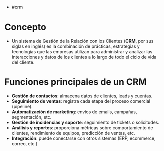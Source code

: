 - #crm

# Concepto
- Un sistema de Gestión de la Relación con los Clientes (**CRM**, por sus siglas en inglés) es la combinación de prácticas, estrategias y tecnologías que las empresas utilizan para administrar y analizar las interacciones y datos de los clientes a lo largo de todo el ciclo de vida del cliente.
# Funciones principales de un CRM
- **Gestión de contactos**: almacena datos de clientes, leads y cuentas.
- **Seguimiento de ventas**: registra cada etapa del proceso comercial (pipeline).
- **Automatización de marketing**: envíos de emails, campañas, segmentación, etc.
- **Gestión de incidencias y soporte**: seguimiento de tickets o solicitudes.
- **Análisis y reportes**: proporciona métricas sobre comportamiento de clientes, rendimiento de equipos, predicción de ventas, etc.
- **Integración**: puede conectarse con otros sistemas (ERP, ecommerce, correo, etc.)